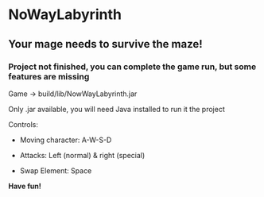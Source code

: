# NoWayLabyrinth

## Your mage needs to survive the maze!

### Project not finished, you can complete the game run, but some features are missing
Game -> build/lib/NowWayLabyrinth.jar

Only .jar available, you will need Java installed to run it the project

Controls: 

- Moving character: A-W-S-D

- Attacks: Left (normal) & right (special)

- Swap Element: Space

**​Have fun!**
